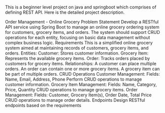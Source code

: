 This is a beginner level project on java and springboot which comprises of defining REST API. Here is the detailed project description.

Order Management - Online Grocery
Problem Statement
Develop a RESTful API service using Spring Boot to manage an online grocery ordering system for customers, grocery items, and orders. The system should support CRUD operations for each entity, focusing on basic data management without complex business logic.
Requirements
This is a simplified online grocery system aimed at maintaining records of customers, grocery items, and orders.
Entities:
Customer: Stores customer information.
Grocery Item: Represents the available grocery items.
Order: Tracks orders placed by customers for grocery items.
Relationships:
A customer can place multiple orders.
An order can contain one or more grocery items.
A grocery item can be part of multiple orders.
CRUD Operations
Customer Management:
Fields: Name, Email, Address, Phone
Perform CRUD operations to manage customer information.
Grocery Item Management:
Fields: Name, Category, Price, Quantity
CRUD operations to manage grocery items.
Order Management:
Fields: Customer, Grocery Item(s), Order Date, Total Price
CRUD operations to manage order details.
Endpoints
Design RESTful endpoints based on the requirements
